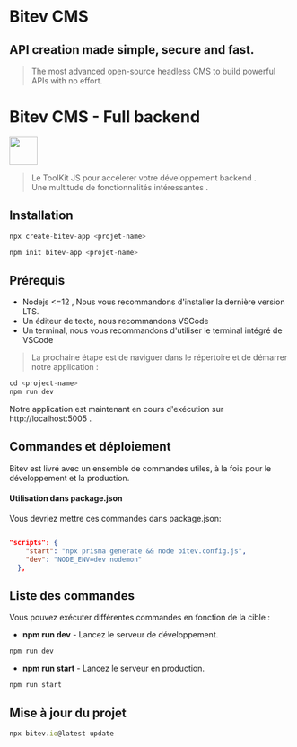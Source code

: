 
# Bitev CMS

## API creation made simple, secure and fast.
> The most advanced open-source headless CMS to build powerful APIs with no effort.


# Bitev CMS - Full backend



[<img src="https://upload.wikimedia.org/wikipedia/commons/thumb/9/99/Unofficial_JavaScript_logo_2.svg/2048px-Unofficial_JavaScript_logo_2.svg.png" width="50"/>](image.png)


> Le ToolKit JS pour accélerer votre développement backend .\
> Une multitude de fonctionnalités intéressantes .

## Installation

```js
npx create-bitev-app <projet-name>
```
```js
npm init bitev-app <projet-name>
```

## Prérequis

- Nodejs <=12 , Nous vous recommandons d'installer la dernière version LTS.
- Un éditeur de texte, nous recommandons VSCode 
- Un terminal, nous vous recommandons d'utiliser le terminal intégré de VSCode 

> La prochaine étape est de naviguer dans le répertoire et de démarrer notre application :

```js
cd <project-name>
npm run dev
```

Notre application est maintenant en cours d'exécution sur http://localhost:5005 .

## Commandes et déploiement

Bitev est livré avec un ensemble de commandes utiles, à la fois pour le développement et la production.

#### Utilisation dans package.json

Vous devriez mettre ces commandes dans package.json:

```json

"scripts": {
    "start": "npx prisma generate && node bitev.config.js",
    "dev": "NODE_ENV=dev nodemon"
  },
```

## Liste des commandes

Vous pouvez exécuter différentes commandes en fonction de la cible :

- **npm run dev** - Lancez le serveur de développement.
```js
npm run dev
```

- **npm run start** - Lancez le serveur en production.
```js
npm run start
```

## Mise à jour du projet
```js
npx bitev.io@latest update
```